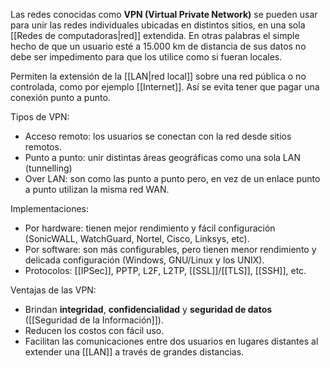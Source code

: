 Las redes conocidas como **VPN (Virtual Private Network)** se pueden usar para unir las redes individuales ubicadas en distintos sitios, en una sola [[Redes de computadoras|red]] extendida. En otras palabras el simple hecho de que un usuario esté a 15.000 km de distancia de sus datos no debe ser impedimento para que los utilice como si fueran locales.

Permiten la extensión de la [[LAN|red local]] sobre una red pública o no controlada, como por ejemplo [[Internet]]. Así se evita tener que pagar una conexión punto a punto.

Tipos de VPN:
- Acceso remoto: los usuarios se conectan con la red desde sitios remotos.
- Punto a punto: unir distintas áreas geográficas como una sola LAN (tunnelling)
- Over LAN: son como las punto a punto pero, en vez de un enlace punto a punto utilizan la misma red WAN.

Implementaciones:
- Por hardware: tienen mejor rendimiento y fácil configuración (SonicWALL, WatchGuard, Nortel, Cisco, Linksys, etc).
- Por software: son más configurables, pero tienen menor rendimiento y delicada configuración (Windows, GNU/Linux y los UNIX).
- Protocolos: [[IPSec]], PPTP, L2F, L2TP, [[SSL]]/[[TLS]], [[SSH]], etc.

Ventajas de las VPN:
- Brindan **integridad**, **confidencialidad** y **seguridad de datos** ([[Seguridad de la Información]]).
- Reducen los costos con fácil uso.
- Facilitan las comunicaciones entre dos usuarios en lugares distantes al extender una [[LAN]] a través de grandes distancias.